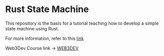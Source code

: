 # Rust State Machine

This repository is the basis for a tutorial teaching how to develop a simple state machine using Rust.

For more information, refer to this [link](https://github.com/shawntabrizi/rust-state-machine/blob/master/README.md)

Web3Dev Course link -> [WEB3DEV](https://build.w3d.community/courses/Rust_State_Machine)
